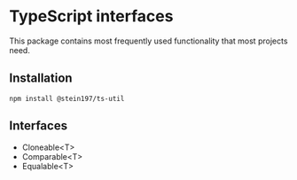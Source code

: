 # TypeScript interfaces
This package contains most frequently used functionality that most projects need.

## Installation
```
npm install @stein197/ts-util
```

## Interfaces
- Cloneable\<T\>
- Comparable\<T\>
- Equalable\<T\>

